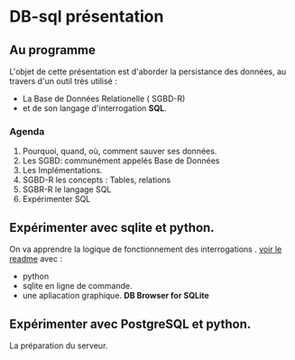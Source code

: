 # DB-sql **présentation**

## Au programme
L'objet de cette présentation est d'aborder la persistance des données, au travers d'un outil très utilisé :
* La Base de Données Relationelle ( SGBD-R)
* et de son langage d'interrogation **SQL**.

###  Agenda
1. Pourquoi, quand, où, comment sauver ses données.
2. Les SGBD: communément appelés Base de Données
3. Les Implémentations.
3. SGBD-R  les concepts : Tables, relations
4. SGBR-R le langage SQL
5. Expérimenter SQL


## Expérimenter avec **sqlite** et python.
On va apprendre la logique de fonctionnement des interrogations .
[voir le readme](sqlite/README.md) avec :
* python
* sqlite en ligne de commande.
* une apliacation graphique. **DB Browser for SQLite**


## Expérimenter avec **PostgreSQL** et python.
La préparation du serveur.
